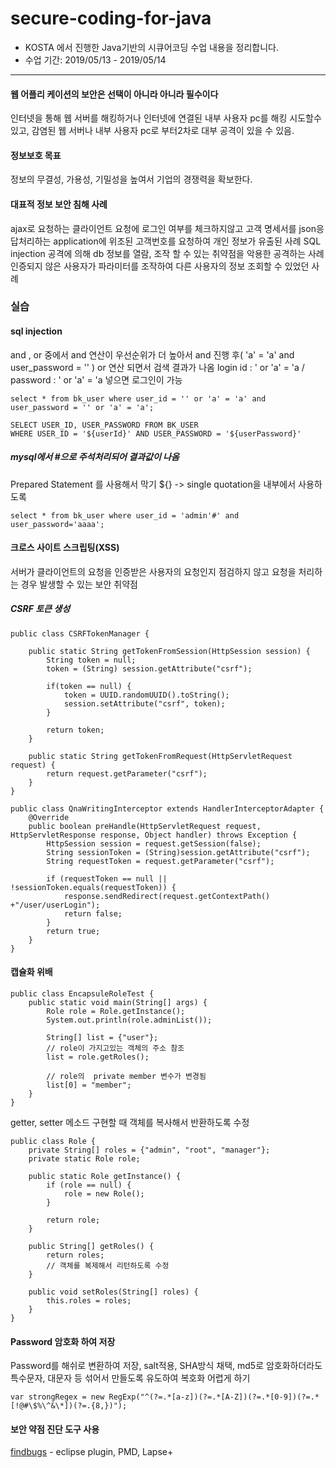 # secure-coding-for-java
* KOSTA 에서 진행한 Java기반의 시큐어코딩 수업 내용을 정리합니다.
* 수업 기간: 2019/05/13 - 2019/05/14


* * *


#### 웹 어플리 케이션의 보안은 선택이 아니라 아니라 필수이다
인터넷을 통해 웹 서버를 해킹하거나 인터넷에 연결된 내부 사용자 pc를 해킹 시도할수 있고, 감염된 웹 서버나 내부 사용자 pc로 부터2차로 대부 공격이 있을 수 있음.


#### 정보보호 목표
정보의 무결성, 가용성, 기밀성을 높여서 기업의 경쟁력을 확보한다.


#### 대표적 정보 보안 침해 사례
ajax로 요청하는 클라이언트 요청에 로그인 여부를 체크하지않고 고객 명세서를 json응답처리하는 application에 위조된 고객번호를 요청하여 개인 정보가 유출된 사례
SQL injection 공격에 의해 db 정보를 열람, 조작 할 수 있는 취약점을 악용한 공격하는 사례
인증되지 않은 사용자가 파라미터를 조작하여 다른 사용자의 정보 조회할 수 있었던 사례


### 실습
#### sql injection
and , or 중에서 and 연산이 우선순위가 더 높아서 and 진행 후( 'a' = 'a' and user_password = '' ) or 연산 되면서 검색 결과가 나옴
login id : ' or 'a' = 'a / password : ' or 'a' = 'a 넣으면 로그인이 가능
```
select * from bk_user where user_id = '' or 'a' = 'a' and user_password = '' or 'a' = 'a';
```
```
SELECT USER_ID, USER_PASSWORD FROM BK_USER
WHERE USER_ID = '${userId}' AND USER_PASSWORD = '${userPassword}'
``` 
##### mysql에서 #으로 주석처리되어 결과값이 나옴
Prepared Statement 를 사용해서 막기 ${} -> single quotation을 내부에서 사용하도록
```
select * from bk_user where user_id = 'admin'#' and user_password='aaaa';
```

#### 크로스 사이트 스크립팅(XSS)
서버가 클라이언트의 요청을 인증받은 사용자의 요청인지 점검하지 않고 요청을 처리하는 경우 발생할 수 있는 보안 취약점
##### CSRF 토큰 생성
```
public class CSRFTokenManager {

	public static String getTokenFromSession(HttpSession session) {
		String token = null;
		token = (String) session.getAttribute("csrf");
		
		if(token == null) {
			token = UUID.randomUUID().toString();
			session.setAttribute("csrf", token);
		}
		
		return token;
	}
	
	public static String getTokenFromRequest(HttpServletRequest request) {
		return request.getParameter("csrf");
	}
}
```
```
public class QnaWritingInterceptor extends HandlerInterceptorAdapter {
	@Override
	public boolean preHandle(HttpServletRequest request, HttpServletResponse response, Object handler) throws Exception {
		HttpSession session = request.getSession(false);
		String sessionToken = (String)session.getAttribute("csrf");
		String requestToken = request.getParameter("csrf");
		
		if (requestToken == null || !sessionToken.equals(requestToken)) {
			response.sendRedirect(request.getContextPath() +"/user/userLogin");
			return false;
		}
		return true;
	}
}
```

#### 캡슐화 위배
```
public class EncapsuleRoleTest {
	public static void main(String[] args) {
		Role role = Role.getInstance();
		System.out.println(role.adminList());
		
		String[] list = {"user"};
		// role이 가지고있는 객체의 주소 참조
		list = role.getRoles();
		
		// role의  private member 변수가 변경됨
		list[0] = "member";
	}
}

```
getter, setter 메소드 구현할 때 객체를 복사해서 반환하도록 수정
```
public class Role {
	private String[] roles = {"admin", "root", "manager"};
	private static Role role;
	
	public static Role getInstance() {
		if (role == null) {
			role = new Role();
		}
		
		return role;
	}

	public String[] getRoles() {
		return roles;
		// 객체를 복제해서 리턴하도록 수정
	}

	public void setRoles(String[] roles) {
		this.roles = roles;
	}
}
```

#### Password 암호화 하여 저장
Password를 해쉬로 변환하여 저장, salt적용,  SHA방식 채택, md5로 암호화하더라도 특수문자, 대문자 등 섞어서 만들도록 유도하여 복호화 어렵게 하기
```
var strongRegex = new RegExp("^(?=.*[a-z])(?=.*[A-Z])(?=.*[0-9])(?=.*[!@#\$%\^&\*])(?=.{8,})");
``` 

#### 보안 약점 진단 도구 사용
[findbugs](http://findbugs.cs.umd.edu/eclipse/) - eclipse plugin, PMD, Lapse+

